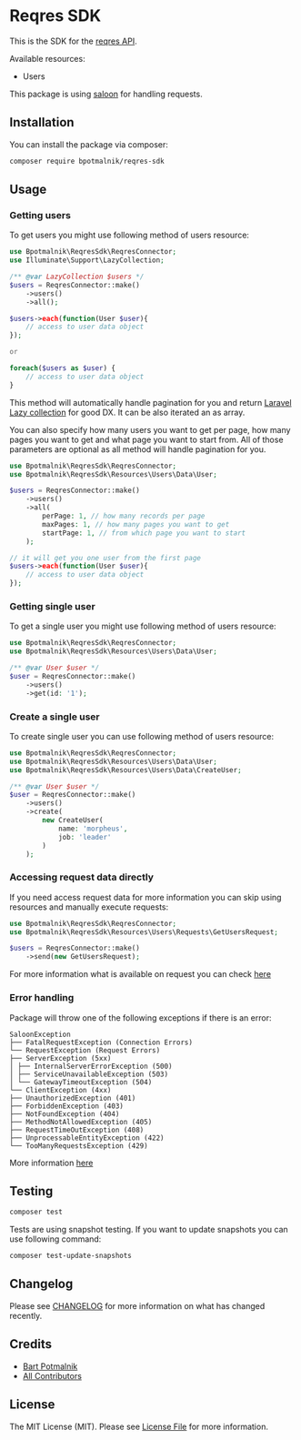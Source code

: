 # Reqres SDK

This is the SDK for the [reqres API](https://reqres.in/).

Available resources:

- Users

This package is using [saloon](https://docs.saloon.dev/) for handling requests.

## Installation

You can install the package via composer:

```bash
composer require bpotmalnik/reqres-sdk
```

## Usage

### Getting users

To get users you might use following method of users resource:

```php
use Bpotmalnik\ReqresSdk\ReqresConnector;
use Illuminate\Support\LazyCollection;

/** @var LazyCollection $users */
$users = ReqresConnector::make()
    ->users()
    ->all();

$users->each(function(User $user){
    // access to user data object
});

or 

foreach($users as $user) {
    // access to user data object
}
```

This method will automatically handle pagination for you and
return [Laravel Lazy collection](https://josephsilber.com/posts/2020/07/29/lazy-collections-in-laravel)
for good DX. It can be also iterated an as array.

You can also specify how many users you want to get per page, how many pages you
want to get and what page you want to start from. All of those parameters are
optional as all method will handle pagination for you.

```php
use Bpotmalnik\ReqresSdk\ReqresConnector;
use Bpotmalnik\ReqresSdk\Resources\Users\Data\User;

$users = ReqresConnector::make()
    ->users()
    ->all(
        perPage: 1, // how many records per page
        maxPages: 1, // how many pages you want to get
        startPage: 1, // from which page you want to start
    );

// it will get you one user from the first page
$users->each(function(User $user){
    // access to user data object
});
```

### Getting single user

To get a single user you might use following method of users resource:

```php
use Bpotmalnik\ReqresSdk\ReqresConnector;
use Bpotmalnik\ReqresSdk\Resources\Users\Data\User;

/** @var User $user */
$user = ReqresConnector::make()
    ->users()
    ->get(id: '1');
```

### Create a single user

To create single user you can use following method of users resource:

```php
use Bpotmalnik\ReqresSdk\ReqresConnector;
use Bpotmalnik\ReqresSdk\Resources\Users\Data\User;
use Bpotmalnik\ReqresSdk\Resources\Users\Data\CreateUser;

/** @var User $user */
$user = ReqresConnector::make()
    ->users()
    ->create(
        new CreateUser(
            name: 'morpheus',
            job: 'leader'
        )
    );
```

### Accessing request data directly

If you need access request data for more information you can skip using
resources and manually execute
requests:

```php
use Bpotmalnik\ReqresSdk\ReqresConnector;
use Bpotmalnik\ReqresSdk\Resources\Users\Requests\GetUsersRequest;

$users = ReqresConnector::make()
    ->send(new GetUsersRequest);
```

For more information what is available on request you can
check [here](https://docs.saloon.dev/the-basics/responses)

### Error handling

Package will throw one of the following exceptions if there is an error:

```
SaloonException
├── FatalRequestException (Connection Errors)
└── RequestException (Request Errors)
├── ServerException (5xx)
│ ├── InternalServerErrorException (500)
│ ├── ServiceUnavailableException (503)
│ └── GatewayTimeoutException (504)
└── ClientException (4xx)
├── UnauthorizedException (401)
├── ForbiddenException (403)
├── NotFoundException (404)
├── MethodNotAllowedException (405)
├── RequestTimeOutException (408)
├── UnprocessableEntityException (422)
└── TooManyRequestsException (429)
```

More information [here](https://docs.saloon.dev/the-basics/handling-failures)

## Testing

```bash
composer test
```

Tests are using snapshot testing. If you want to update snapshots you can use
following command:

```bash
composer test-update-snapshots
```

## Changelog

Please see [CHANGELOG](CHANGELOG.md) for more information on what has changed
recently.

## Credits

- [Bart Potmalnik](https://github.com/bpotmalnik)
- [All Contributors](../../contributors)

## License

The MIT License (MIT). Please see [License File](LICENSE.md) for more
information.
